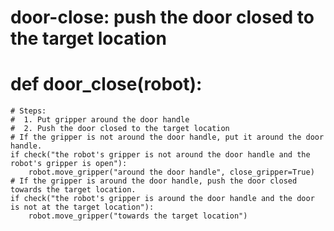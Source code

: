 # door-close: push the door closed to the target location
# def door_close(robot):
    # Steps:
    #  1. Put gripper around the door handle
    #  2. Push the door closed to the target location
    # If the gripper is not around the door handle, put it around the door handle.
    if check("the robot's gripper is not around the door handle and the robot's gripper is open"):
        robot.move_gripper("around the door handle", close_gripper=True)
    # If the gripper is around the door handle, push the door closed towards the target location.
    if check("the robot's gripper is around the door handle and the door is not at the target location"):
        robot.move_gripper("towards the target location")